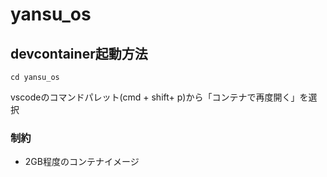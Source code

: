 # yansu_os

## devcontainer起動方法

```
cd yansu_os
```
vscodeのコマンドパレット(cmd + shift+ p)から「コンテナで再度開く」を選択

### 制約
- 2GB程度のコンテナイメージ
